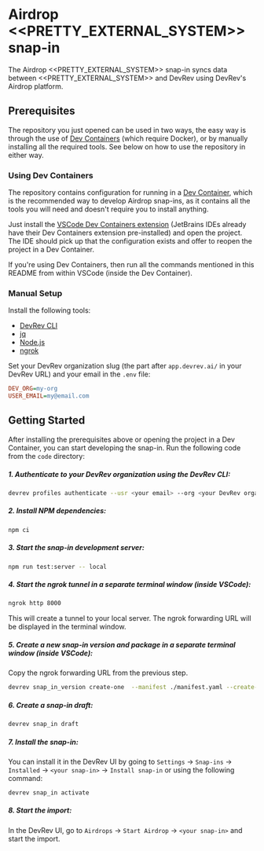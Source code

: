 # Airdrop <<PRETTY_EXTERNAL_SYSTEM>> snap-in

The Airdrop <<PRETTY_EXTERNAL_SYSTEM>> snap-in syncs data between <<PRETTY_EXTERNAL_SYSTEM>>
and DevRev using DevRev's Airdrop platform.

## Prerequisites

The repository you just opened can be used in two ways, the easy way is through the use of
[Dev Containers](https://containers.dev/) (which require Docker), or by manually installing all
the required tools.
See below on how to use the repository in either way.

### Using Dev Containers

The repository contains configuration for running in a [Dev Container](https://containers.dev/),
which is the recommended way to develop Airdrop snap-ins, as it contains all the tools you will
need and doesn't require you to install anything.

Just install the
[VSCode Dev Containers extension](https://marketplace.visualstudio.com/items?itemName=ms-vscode-remote.remote-containers)
(JetBrains IDEs already have their Dev Containers extension pre-installed) and open the project.
The IDE should pick up that the configuration exists and offer to reopen the project in a Dev Container.

If you're using Dev Containers, then run all the commands mentioned in this README from within VSCode (inside the
Dev Container).

### Manual Setup

Install the following tools:

- [DevRev CLI](https://developer.devrev.ai/snapin-development/references/cli-install)
- [jq](https://jqlang.github.io/jq/download/)
- [Node.js](https://nodejs.org/en/download/)
- [ngrok](https://ngrok.com/download)

Set your DevRev organization slug (the part after `app.devrev.ai/` in your DevRev URL)
and your email in the `.env` file:

```ini
DEV_ORG=my-org
USER_EMAIL=my@email.com
```

## Getting Started

After installing the prerequisites above or opening the project in a Dev Container,
you can start developing the snap-in.
Run the following code from the `code` directory:

##### 1. Authenticate to your DevRev organization using the DevRev CLI:

```sh
devrev profiles authenticate --usr <your email> --org <your DevRev organization slug>
```

##### 2. Install NPM dependencies:

```sh
npm ci
```

##### 3. Start the snap-in development server:

```sh
npm run test:server -- local
```

##### 4. Start the ngrok tunnel in a separate terminal window (inside VSCode):

```sh
ngrok http 8000
```

This will create a tunnel to your local server.
The ngrok forwarding URL will be displayed in the terminal window.

##### 5. Create a new snap-in version and package in a separate terminal window (inside VSCode):

Copy the ngrok forwarding URL from the previous step.

```sh
devrev snap_in_version create-one  --manifest ./manifest.yaml --create-package --testing-url <ngrok forwarding URL>
```

##### 6. Create a snap-in draft:

```sh
devrev snap_in draft
```

##### 7. Install the snap-in:

You can install it in the DevRev UI by going to `Settings` -> `Snap-ins` ->
`Installed` -> `<your snap-in>` -> `Install snap-in` or using the following command:

```sh
devrev snap_in activate
```

##### 8. Start the import:

In the DevRev UI, go to `Airdrops` -> `Start Airdrop` -> `<your snap-in>` and start the import.
